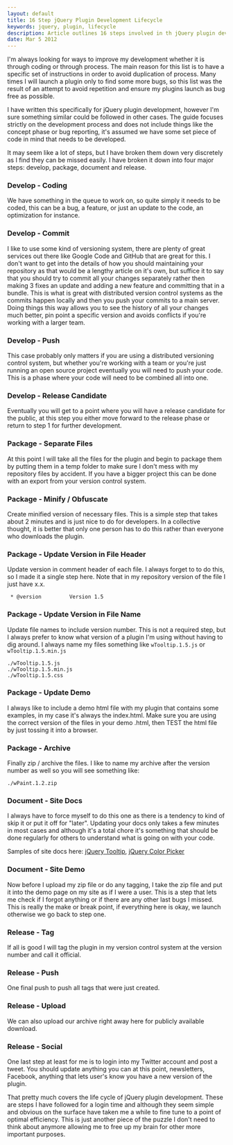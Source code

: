 ```yaml
---
layout: default
title: 16 Step jQuery Plugin Development Lifecycle
keywords: jquery, plugin, lifecycle
description: Article outlines 16 steps involved in th jQuery plugin development lifecycle.
date: Mar 5 2012
---
```


I'm always looking for ways to improve my development whether it is through coding or through process.  The main reason for this list is to have a specific set of instructions in order to avoid duplication of process.  Many times I will launch a plugin only to find some more bugs, so this list was the result of an attempt to avoid repetition and ensure my plugins launch as bug free as possible.

I have written this specifically for jQuery plugin development, however I'm sure something similar could be followed in other cases.  The guide focuses strictly on the development process and does not include things like the concept phase or bug reporting, it's assumed we have some set piece of code in mind that needs to be developed. 

It may seem like a lot of steps, but I have broken them down very discretely as I find they can be missed easily.  I have broken it down into four major steps: develop, package, document and release. 


### Develop - Coding

We have something in the queue to work on, so quite simply it needs to be coded, this can be a bug, a feature, or just an update to the code, an optimization for instance.

### Develop - Commit

I like to use some kind of versioning system, there are plenty of great services out there like Google Code and GitHub that are great for this.  I don't want to get into the details of how you should maintaining your repository as that would be a lengthy article on it's own, but suffice it to say that you should try to commit all your changes separately rather then making 3 fixes an update and adding a new feature and committing that in a bundle.  This is what is great with distributed version control systems as the commits happen locally and then you push your commits to a main server.  Doing things this way allows you to see the history of all your changes much better, pin point a specific version and avoids conflicts if you're working with a larger team.

### Develop - Push

This case probably only matters if you are using a distributed versioning control system, but whether you're working with a team or you're just running an open source project eventually you will need to push your code.  This is a phase where your code will need to be combined all into one.

### Develop - Release Candidate

Eventually you will get to a point where you will have a release candidate for the public, at this step you either move forward to the release phase or return to step 1 for further development.

### Package - Separate Files

At this point I will take all the files for the plugin and begin to package them by putting them in a temp folder to make sure I don't mess with my repository files by accident.  If you have a bigger project this can be done with an export from your version control system.

### Package - Minify / Obfuscate

Create minified version of necessary files.  This is a simple step that takes about 2 minutes and is just nice to do for developers.  In a collective thought, it is better that only one person has to do this rather than everyone who downloads the plugin.

### Package - Update Version in File Header

Update version in comment header of each file.  I always forget to to do this, so I made it a single step here.  Note that in my repository version of the file I just have x.x.

~~~
 * @version         Version 1.5
~~~

### Package - Update Version in File Name

Update file names to include version number.  This is not a required step, but I always prefer to know what version of a plugin I'm using without having to dig around.  I always name my files something like `wTooltip.1.5.js` or `wTooltip.1.5.min.js`

~~~
./wTooltip.1.5.js
./wTooltip.1.5.min.js
./wTooltip.1.5.css
~~~

### Package - Update Demo

I always like to include a demo html file with my plugin that contains some examples, in my case it's always the index.html.  Make sure you are using the correct version of the files in your demo .html, then TEST the html file by just tossing it into a browser.

### Package - Archive

Finally zip / archive the files.  I like to name my archive after the version number as well so you will see something like:

~~~
./wPaint.1.2.zip	
~~~

### Document - Site Docs

I always have to force myself to do this one as there is a tendency to kind of skip it or put it off for "later".  Updating your docs only takes a few minutes in most cases and although it's a total chore it's something that should be done regularly for others to understand what is going on with your code.

Samples of site docs here: [jQuery Tooltip](http://wtooltip.websanova.com), [jQuery Color Picker](http://wcolorpicker.websanova.com)

### Document - Site Demo

Now before I upload my zip file or do any tagging, I take the zip file and put it into the demo page on my site as if I were a user.  This is a step that lets me check if I forgot anything or if there are any other last bugs I missed.  This is really the make or break point, if everything here is okay, we launch otherwise we go back to step one.

### Release - Tag

If all is good I will tag the plugin in my version control system at the version number and call it official.

### Release - Push

One final push to push all tags that were just created.

### Release - Upload

We can also upload our archive right away here for publicly available download.

### Release - Social

One last step at least for me is to login into my Twitter account and post a tweet.  You should update anything you can at this point, newsletters, Facebook, anything that lets user's know you have a new version of the plugin.

That pretty much covers the life cycle of jQuery plugin development.  These are steps I have followed for a login time and although they seem simple and obvious on the surface have taken me a while to fine tune to a point of optimal efficiency.  This is just another piece of the puzzle I don't need to think about anymore allowing me to free up my brain for other more important purposes.